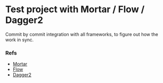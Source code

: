 # Test project with Mortar / Flow / Dagger2

Commit by commit integration with all frameworks, to figure out how the work in sync. 

### Refs

- [Mortar](https://github.com/square/mortar)
- [Flow](https://github.com/facebook/flow)
- [Dagger2](https://github.com/codepath/android_guides/wiki/Dependency-Injection-with-Dagger-2)

